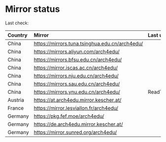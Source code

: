 <script src="./time.js"></script>
# Mirror status
Last check: <script type="text/javascript">localize(1689618314.2878625);</script>

|Country|Mirror|Last update|
|:------|:-----|:----------|
|China|https://mirrors.tuna.tsinghua.edu.cn/arch4edu/|<script type="text/javascript">localize(1689575652);</script>|
|China|https://mirrors.aliyun.com/arch4edu/|<script type="text/javascript">localize(1689489199);</script>|
|China|https://mirrors.bfsu.edu.cn/arch4edu/|<script type="text/javascript">localize(1689575652);</script>|
|China|https://mirror.iscas.ac.cn/arch4edu/|<script type="text/javascript">localize(1689575652);</script>|
|China|https://mirrors.nju.edu.cn/arch4edu/|<script type="text/javascript">localize(1689532769);</script>|
|China|https://mirrors.sau.edu.cn/arch4edu/|<script type="text/javascript">localize(1689575652);</script>|
|China|https://mirrors.ynu.edu.cn/arch4edu/|ReadTimeout|
|Austria|https://at.arch4edu.mirror.kescher.at/|<script type="text/javascript">localize(1689575652);</script>|
|France|https://mirror.lesviallon.fr/arch4edu/|<script type="text/javascript">localize(1689402753);</script>|
|Germany|https://pkg.fef.moe/arch4edu/|<script type="text/javascript">localize(1689575652);</script>|
|Germany|https://de.arch4edu.mirror.kescher.at/|<script type="text/javascript">localize(1689575652);</script>|
|Germany|https://mirror.sunred.org/arch4edu/|<script type="text/javascript">localize(1689575652);</script>|

<script src="./tablefilter/tablefilter.js"></script>
<script src="./table.js"></script>